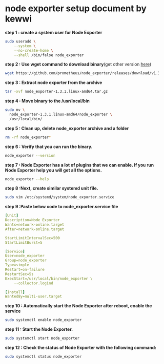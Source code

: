 # node exporter setup document by kewwi 

**step 1 : create a system user for Node Exporter**
```sh
sudo useradd \
    --system \
    --no-create-home \
    --shell /bin/false node_exporter
```
**step 2 : Use wget command to download binary**(get other version [here](https://prometheus.io/download/))
```sh
wget https://github.com/prometheus/node_exporter/releases/download/v1.3.1/node_exporter-1.3.1.linux-amd64.tar.gz
```
**step 3 : Extract node exporter from the archive**
```sh
tar -xvf node_exporter-1.3.1.linux-amd64.tar.gz
```
**step 4 : Move binary to the /usr/local/bin**
```sh
sudo mv \
  node_exporter-1.3.1.linux-amd64/node_exporter \
  /usr/local/bin/
  ```
**step 5 : Clean up, delete node_exporter archive and a folder**
```sh
rm -rf node_exporter*
```
**step 6 : Verify that you can run the binary.**
```sh
node_exporter --version
```
**step 7 : Node Exporter has a lot of plugins that we can enable. If you run Node Exporter help you will get all the options.**
```sh
node_exporter --help
```
**step 8 :Next, create similar systemd unit file.**
```sh
sudo vim /etc/systemd/system/node_exporter.service
```
**step 9 :Paste below code to node_exporter.service file**
```yaml
[Unit]
Description=Node Exporter
Wants=network-online.target
After=network-online.target

StartLimitIntervalSec=500
StartLimitBurst=5

[Service]
User=node_exporter
Group=node_exporter
Type=simple
Restart=on-failure
RestartSec=5s
ExecStart=/usr/local/bin/node_exporter \
    --collector.logind

[Install]
WantedBy=multi-user.target
```
**step 10 : Automatically start the Node Exporter after reboot, enable the service**
```sh
sudo systemctl enable node_exporter
```
**step 11 : Start the Node Exporter.**
```sh
sudo systemctl start node_exporter
```
**step 12 : Check the status of Node Exporter with the following command:**
```sh
sudo systemctl status node_exporter
```
